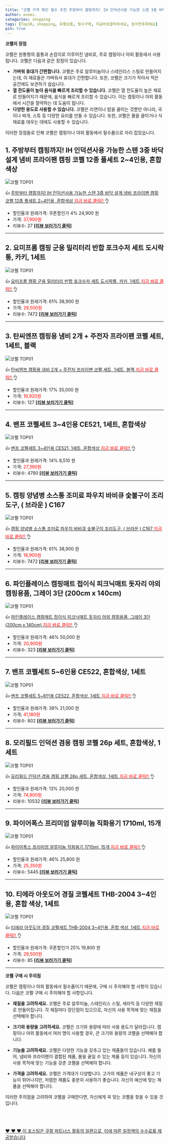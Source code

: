 ```yaml
---
title: "코펠 가격 확인 필수 추천 주방부터 캠핑까지! IH 인덕션사용 가능한 스텐 3중 바닥 설계 냄비 프라이팬 캠핑 코펠 12종 풀세트 2~4인용, 혼합색상 비교 장점 구매가이드"
author: eunmi.
categories: shopping
tags: [Top10, shopping, 유행상품, 필수구매, 지금바로클릭하세요, 놓치면후회해요]
pin: true
---
```

**코펠의 장점**

코펠은 원통형의 몸통과 손잡이로 이루어진 냄비로, 주로 캠핑이나 야외 활동에서 사용됩니다. 코펠은 다음과 같은 장점이 있습니다.

* **가벼워 휴대가 간편합니다.** 코펠은 주로 알루미늄이나 스테인리스 스틸로 만들어지는데, 이 재료들은 가벼워서 휴대가 간편합니다. 또한, 코펠은 크기가 작아서 적은 공간에도 보관하기 쉽습니다.
* **열 전도율이 높아 음식을 빠르게 조리할 수 있습니다.** 코펠은 열 전도율이 높은 재료로 만들어지기 때문에, 음식을 빠르게 조리할 수 있습니다. 이는 캠핑이나 야외 활동에서 시간을 절약하는 데 도움이 됩니다.
* **다양한 용도로 사용할 수 있습니다.** 코펠은 라면이나 밥을 끓이는 것뿐만 아니라, 국이나 찌개, 스튜 등 다양한 요리를 만들 수 있습니다. 또한, 코펠은 물을 끓이거나 식재료를 데우는 데에도 사용할 수 있습니다.

이러한 장점들로 인해 코펠은 캠핑이나 야외 활동에서 필수품으로 자리 잡았습니다.

   

## 1. 주방부터 캠핑까지! IH 인덕션사용 가능한 스텐 3중 바닥 설계 냄비 프라이팬 캠핑 코펠 12종 풀세트 2~4인용, 혼합색상

![코펠 TOP01](https://thumbnail7.coupangcdn.com/thumbnails/remote/230x230ex/image/vendor_inventory/6507/bff3e09b4f950d4e80bf7b9a3c71c466a37d78258f5fe6f42352b2b77628.jpg)


👍 [주방부터 캠핑까지! IH 인덕션사용 가능한 스텐 3중 바닥 설계 냄비 프라이팬 캠핑 코펠 12종 풀세트 2~4인용, 혼합색상 <font color=red> 지금 바로 클릭!! </font> ](https://link.coupang.com/re/AFFSDP?lptag=AF3617701&subid=GithubCoopas&pageKey=7619003026&traceid=V0-153&itemId=20195604233&vendorItemId=87043186473) 👌 


- 할인율과 원래가격: 쿠폰할인가 4%  24,900   원
- 가격: <span style='color:red'>37,900원</span>
- 리뷰수: 27  [**[리뷰 보러가기 클릭]**](https://link.coupang.com/re/AFFSDP?lptag=AF3617701&subid=GithubCoopas&pageKey=7619003026&traceid=V0-153&itemId=20195604233&vendorItemId=87043186473)

---


   

## 2. 요미프롬 캠핑 군용 밀리터리 반합 포크수저 세트 도시락통, 카키, 1세트

![코펠 TOP01](https://thumbnail8.coupangcdn.com/thumbnails/remote/230x230ex/image/vendor_inventory/62aa/f3ff44922dff6706fc18cce4452857feef2cf9ec4cc9376b462c7dab5de6.png)


👍 [요미프롬 캠핑 군용 밀리터리 반합 포크수저 세트 도시락통, 카키, 1세트 <font color=red> 지금 바로 클릭!! </font> ](https://link.coupang.com/re/AFFSDP?lptag=AF3617701&subid=GithubCoopas&pageKey=7570443973&traceid=V0-153&itemId=19964040654&vendorItemId=87062705910) 👌 


- 할인율과 원래가격: 61%  38,900   원
- 가격: <span style='color:red'>29,500원</span>
- 리뷰수: 7472  [**[리뷰 보러가기 클릭]**](https://link.coupang.com/re/AFFSDP?lptag=AF3617701&subid=GithubCoopas&pageKey=7570443973&traceid=V0-153&itemId=19964040654&vendorItemId=87062705910)

---


   

## 3. 탄씨엔쯔 캠핑용 냄비 2개 + 주전자 프라이팬 코펠 세트, 1세트, 블랙

![코펠 TOP01](https://thumbnail7.coupangcdn.com/thumbnails/remote/230x230ex/image/vendor_inventory/bb97/5d63f2f6b94dd4e7c700e6f5ad0c778386acccc3ee1565eca58cdcc9507e.jpg)


👍 [탄씨엔쯔 캠핑용 냄비 2개 + 주전자 프라이팬 코펠 세트, 1세트, 블랙 <font color=red> 지금 바로 클릭!! </font> ](https://link.coupang.com/re/AFFSDP?lptag=AF3617701&subid=GithubCoopas&pageKey=6423058510&traceid=V0-153&itemId=13827545415&vendorItemId=81077738062) 👌 


- 할인율과 원래가격: 17%  35,000   원
- 가격: <span style='color:red'>19,920원</span>
- 리뷰수: 127  [**[리뷰 보러가기 클릭]**](https://link.coupang.com/re/AFFSDP?lptag=AF3617701&subid=GithubCoopas&pageKey=6423058510&traceid=V0-153&itemId=13827545415&vendorItemId=81077738062)

---


   

## 4. 밴프 코펠세트 3~4인용 CE521, 1세트, 혼합색상

![코펠 TOP01](https://thumbnail10.coupangcdn.com/thumbnails/remote/230x230ex/image/retail/images/2023/07/24/16/5/7915734a-aaf7-41d1-8374-c2f989087e47.jpg)


👍 [밴프 코펠세트 3~4인용 CE521, 1세트, 혼합색상 <font color=red> 지금 바로 클릭!! </font> ](https://link.coupang.com/re/AFFSDP?lptag=AF3617701&subid=GithubCoopas&pageKey=7442495784&traceid=V0-153&itemId=19356233484&vendorItemId=86673086231) 👌 


- 할인율과 원래가격: 14%  8,510   원
- 가격: <span style='color:red'>27,390원</span>
- 리뷰수: 4790  [**[리뷰 보러가기 클릭]**](https://link.coupang.com/re/AFFSDP?lptag=AF3617701&subid=GithubCoopas&pageKey=7442495784&traceid=V0-153&itemId=19356233484&vendorItemId=86673086231)

---


   

## 5. 캠핑 양념병 소스통 조미료 파우치 바비큐 숯불구이 조리도구, ( 브라운 ) C167

![코펠 TOP01](https://thumbnail8.coupangcdn.com/thumbnails/remote/230x230ex/image/vendor_inventory/b45d/950bedc58baf79ddc0fbc00b7daa954501d73b033ee2623ab538574c6328.jpeg)


👍 [캠핑 양념병 소스통 조미료 파우치 바비큐 숯불구이 조리도구, ( 브라운 ) C167 <font color=red> 지금 바로 클릭!! </font> ](https://link.coupang.com/re/AFFSDP?lptag=AF3617701&subid=GithubCoopas&pageKey=7704366959&traceid=V0-153&itemId=20635844708&vendorItemId=87709651963) 👌 


- 할인율과 원래가격: 61%  38,900   원
- 가격: <span style='color:red'>18,900원</span>
- 리뷰수: 7472  [**[리뷰 보러가기 클릭]**](https://link.coupang.com/re/AFFSDP?lptag=AF3617701&subid=GithubCoopas&pageKey=7704366959&traceid=V0-153&itemId=20635844708&vendorItemId=87709651963)

---


   

## 6. 파인플레이스 캠핑매트 접이식 피크닉매트 돗자리 야외 캠핑용품, 그레이 3단 (200cm x 140cm)

![코펠 TOP01](https://thumbnail9.coupangcdn.com/thumbnails/remote/230x230ex/image/vendor_inventory/1e82/828fbc2dfe34ec60f6770017511d4ef16059a3b44f1b5f8e09fbea8ccf47.png)


👍 [파인플레이스 캠핑매트 접이식 피크닉매트 돗자리 야외 캠핑용품, 그레이 3단 (200cm x 140cm) <font color=red> 지금 바로 클릭!! </font> ](https://link.coupang.com/re/AFFSDP?lptag=AF3617701&subid=GithubCoopas&pageKey=6643492705&traceid=V0-153&itemId=15195659811&vendorItemId=82804738647) 👌 


- 할인율과 원래가격: 46%  50,000   원
- 가격: <span style='color:red'>20,900원</span>
- 리뷰수: 323  [**[리뷰 보러가기 클릭]**](https://link.coupang.com/re/AFFSDP?lptag=AF3617701&subid=GithubCoopas&pageKey=6643492705&traceid=V0-153&itemId=15195659811&vendorItemId=82804738647)

---


   

## 7. 밴프 코펠세트 5~6인용 CE522, 혼합색상, 1세트

![코펠 TOP01](https://thumbnail9.coupangcdn.com/thumbnails/remote/230x230ex/image/retail/images/2023/07/24/16/1/652e090e-35a5-4cd1-8744-c26bc98eda87.jpg)


👍 [밴프 코펠세트 5~6인용 CE522, 혼합색상, 1세트 <font color=red> 지금 바로 클릭!! </font> ](https://link.coupang.com/re/AFFSDP?lptag=AF3617701&subid=GithubCoopas&pageKey=7485909827&traceid=V0-153&itemId=19565198458&vendorItemId=86673086459) 👌 


- 할인율과 원래가격: 38%  21,000   원
- 가격: <span style='color:red'>41,180원</span>
- 리뷰수: 802  [**[리뷰 보러가기 클릭]**](https://link.coupang.com/re/AFFSDP?lptag=AF3617701&subid=GithubCoopas&pageKey=7485909827&traceid=V0-153&itemId=19565198458&vendorItemId=86673086459)

---


   

## 8. 모리필드 인덕션 겸용 캠핑 코펠 26p 세트, 혼합색상, 1세트

![코펠 TOP01](https://thumbnail6.coupangcdn.com/thumbnails/remote/230x230ex/image/retail/images/2023/04/21/13/2/327253d6-7eae-4917-9684-c291a140c9bb.jpg)


👍 [모리필드 인덕션 겸용 캠핑 코펠 26p 세트, 혼합색상, 1세트 <font color=red> 지금 바로 클릭!! </font> ](https://link.coupang.com/re/AFFSDP?lptag=AF3617701&subid=GithubCoopas&pageKey=7284292918&traceid=V0-153&itemId=18604035537&vendorItemId=85740000234) 👌 


- 할인율과 원래가격: 13%  20,000   원
- 가격: <span style='color:red'>74,800원</span>
- 리뷰수: 10532  [**[리뷰 보러가기 클릭]**](https://link.coupang.com/re/AFFSDP?lptag=AF3617701&subid=GithubCoopas&pageKey=7284292918&traceid=V0-153&itemId=18604035537&vendorItemId=85740000234)

---


   

## 9. 파이어폭스 프리미엄 알루미늄 직화용기 1710ml, 15개

![코펠 TOP01](https://thumbnail10.coupangcdn.com/thumbnails/remote/230x230ex/image/retail/images/2023/04/27/17/8/132cc8b2-d5d0-4088-935b-8fbf016c43a8.jpg)


👍 [파이어폭스 프리미엄 알루미늄 직화용기 1710ml, 15개 <font color=red> 지금 바로 클릭!! </font> ](https://link.coupang.com/re/AFFSDP?lptag=AF3617701&subid=GithubCoopas&pageKey=7298153913&traceid=V0-153&itemId=18668887775&vendorItemId=85803293341) 👌 


- 할인율과 원래가격: 46%  25,800   원
- 가격: <span style='color:red'>25,350원</span>
- 리뷰수: 5445  [**[리뷰 보러가기 클릭]**](https://link.coupang.com/re/AFFSDP?lptag=AF3617701&subid=GithubCoopas&pageKey=7298153913&traceid=V0-153&itemId=18668887775&vendorItemId=85803293341)

---


   

## 10. 티에라 아웃도어 경질 코펠세트 THB-2004 3~4인용, 혼합 색상, 1세트

![코펠 TOP01](https://thumbnail7.coupangcdn.com/thumbnails/remote/230x230ex/image/retail/images/3481041852160968-44824b53-fe11-425b-b8e7-8b48b0db9365.jpg)


👍 [티에라 아웃도어 경질 코펠세트 THB-2004 3~4인용, 혼합 색상, 1세트 <font color=red> 지금 바로 클릭!! </font> ](https://link.coupang.com/re/AFFSDP?lptag=AF3617701&subid=GithubCoopas&pageKey=7015014033&traceid=V0-153&itemId=17253234590&vendorItemId=5119340946) 👌 


- 할인율과 원래가격: 쿠폰할인가 25%  19,800   원
- 가격: <span style='color:red'>29,500원</span>
- 리뷰수: 85  [**[리뷰 보러가기 클릭]**](https://link.coupang.com/re/AFFSDP?lptag=AF3617701&subid=GithubCoopas&pageKey=7015014033&traceid=V0-153&itemId=17253234590&vendorItemId=5119340946)

---
**코펠 구매 시 주의점**

코펠은 캠핑이나 야외 활동에서 필수품이기 때문에, 구매 시 주의해야 할 사항이 있습니다. 다음은 코펠 구매 시 주의해야 할 사항입니다.

* **재질을 고려하세요.** 코펠은 주로 알루미늄, 스테인리스 스틸, 세라믹 등 다양한 재질로 만들어집니다. 각 재질마다 장단점이 있으므로, 자신의 사용 목적에 맞는 재질을 선택해야 합니다.

* **크기와 용량을 고려하세요.** 코펠은 크기와 용량에 따라 사용 용도가 달라집니다. 캠핑이나 야외 활동에서 여러 명이 사용할 경우, 큰 크기와 용량의 코펠을 선택해야 합니다.

* **기능을 고려하세요.** 코펠은 다양한 기능을 갖추고 있는 제품들이 있습니다. 예를 들어, 냄비와 프라이팬이 결합된 제품, 물을 끓일 수 있는 제품 등이 있습니다. 자신의 사용 목적에 맞는 기능을 갖춘 코펠을 선택해야 합니다.

* **가격을 고려하세요.** 코펠은 가격대가 다양합니다. 고가의 제품은 내구성이 좋고 기능이 뛰어나지만, 저렴한 제품도 충분히 사용하기 좋습니다. 자신의 예산에 맞는 제품을 선택해야 합니다.

이러한 주의점을 고려하여 코펠을 구매한다면, 자신에게 꼭 맞는 코펠을 찾을 수 있을 것입니다.<br><br><br><br><br> [ ❤ ❤ ❤ 이 포스팅은 쿠팡 파트너스 활동의 일환으로, 이에 따른 일정액의 수수료를 제공받습니다](https://link.coupang.com/a/bcEFyh)